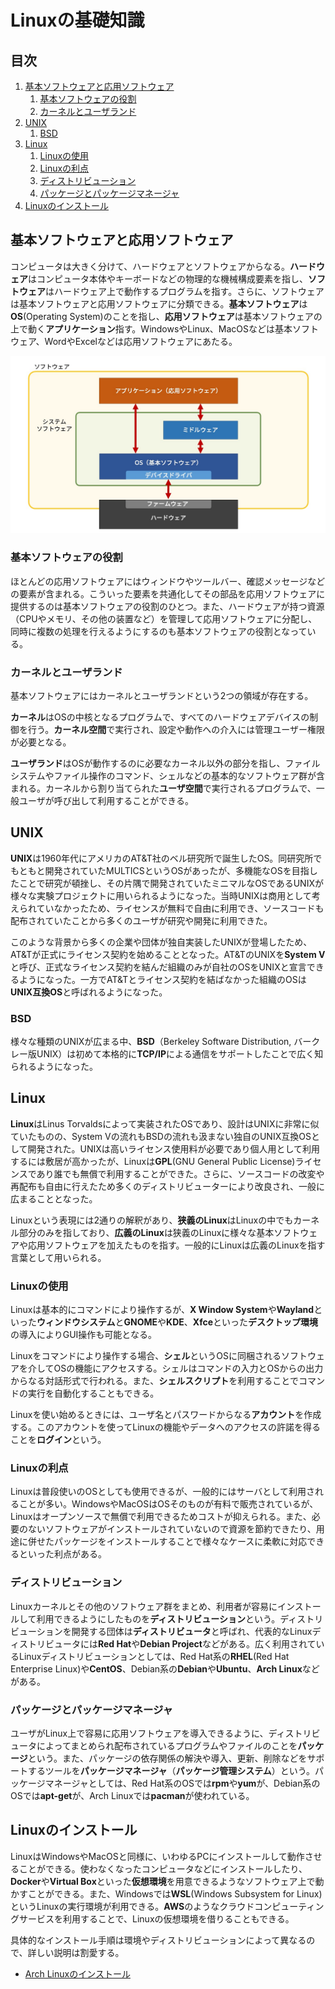 # Linuxの基礎知識


## 目次

1. [基本ソフトウェアと応用ソフトウェア](#基本ソフトウェアと応用ソフトウェア)
	1. [基本ソフトウェアの役割](#基本ソフトウェアの役割)
	1. [カーネルとユーザランド](#カーネルとユーザランド)
1. [UNIX](#unix)
	1. [BSD](#bsd)
1. [Linux](#linux)
	1. [Linuxの使用](#linuxの使用)
	1. [Linuxの利点](#linuxの利点)
	1. [ディストリビューション](#ディストリビューション)
	1. [パッケージとパッケージマネージャ](#パッケージとパッケージマネージャ)
1. [Linuxのインストール](#linuxのインストール)


## 基本ソフトウェアと応用ソフトウェア

コンピュータは大きく分けて、ハードウェアとソフトウェアからなる。**ハードウェア**はコンピュータ本体やキーボードなどの物理的な機械構成要素を指し、**ソフトウェア**はハードウェア上で動作するプログラムを指す。さらに、ソフトウェアは基本ソフトウェアと応用ソフトウェアに分類できる。**基本ソフトウェア**は**OS**(Operating System)のことを指し、**応用ソフトウェア**は基本ソフトウェアの上で動く**アプリケーション**指す。WindowsやLinux、MacOSなどは基本ソフトウェア、WordやExcelなどは応用ソフトウェアにあたる。

![コンピュータシステム](../images/computer_system.jpg)

### 基本ソフトウェアの役割

ほとんどの応用ソフトウェアにはウィンドウやツールバー、確認メッセージなどの要素が含まれる。こういった要素を共通化してその部品を応用ソフトウェアに提供するのは基本ソフトウェアの役割のひとつ。また、ハードウェアが持つ資源（CPUやメモリ、その他の装置など）を管理して応用ソフトウェアに分配し、同時に複数の処理を行えるようにするのも基本ソフトウェアの役割となっている。

### カーネルとユーザランド

基本ソフトウェアにはカーネルとユーザランドという2つの領域が存在する。

**カーネル**はOSの中核となるプログラムで、すべてのハードウェアデバイスの制御を行う。**カーネル空間**で実行され、設定や動作への介入には管理ユーザー権限が必要となる。

**ユーザランド**はOSが動作するのに必要なカーネル以外の部分を指し、ファイルシステムやファイル操作のコマンド、シェルなどの基本的なソフトウェア群が含まれる。カーネルから割り当てられた**ユーザ空間**で実行されるプログラムで、一般ユーザが呼び出して利用することができる。


## UNIX

**UNIX**は1960年代にアメリカのAT&T社のベル研究所で誕生したOS。同研究所でもともと開発されていたMULTICSというOSがあったが、多機能なOSを目指したことで研究が頓挫し、その片隅で開発されていたミニマルなOSであるUNIXが様々な実験プロジェクトに用いられるようになった。当時UNIXは商用として考えられていなかったため、ライセンスが無料で自由に利用でき、ソースコードも配布されていたことから多くのユーザが研究や開発に利用できた。

このような背景から多くの企業や団体が独自実装したUNIXが登場したため、AT&Tが正式にライセンス契約を始めることとなった。AT&TのUNIXを**System V**と呼び、正式なライセンス契約を結んだ組織のみが自社のOSをUNIXと宣言できるようになった。一方でAT&Tとライセンス契約を結ばなかった組織のOSは**UNIX互換OS**と呼ばれるようになった。

### BSD

様々な種類のUNIXが広まる中、**BSD**（Berkeley Software Distribution, バークレー版UNIX）は初めて本格的に**TCP/IP**による通信をサポートしたことで広く知られるようになった。


## Linux

**Linux**はLinus Torvaldsによって実装されたOSであり、設計はUNIXに非常に似ていたものの、System Vの流れもBSDの流れも汲まない独自のUNIX互換OSとして開発された。UNIXは高いライセンス使用料が必要であり個人用として利用するには敷居が高かったが、Linuxは**GPL**(GNU General Public License)ライセンスであり誰でも無償で利用することができた。さらに、ソースコードの改変や再配布も自由に行えたため多くのディストリビューターにより改良され、一般に広まることとなった。

Linuxという表現には2通りの解釈があり、**狭義のLinux**はLinuxの中でもカーネル部分のみを指しており、**広義のLinux**は狭義のLinuxに様々な基本ソフトウェアや応用ソフトウェアを加えたものを指す。一般的にLinuxは広義のLinuxを指す言葉として用いられる。

### Linuxの使用

Linuxは基本的にコマンドにより操作するが、**X Window System**や**Wayland**といった**ウィンドウシステム**と**GNOME**や**KDE**、**Xfce**といった**デスクトップ環境**の導入によりGUI操作も可能となる。

Linuxをコマンドにより操作する場合、**シェル**というOSに同梱されるソフトウェアを介してOSの機能にアクセスする。シェルはコマンドの入力とOSからの出力からなる対話形式で行われる。また、**シェルスクリプト**を利用することでコマンドの実行を自動化することもできる。

Linuxを使い始めるときには、ユーザ名とパスワードからなる**アカウント**を作成する。このアカウントを使ってLinuxの機能やデータへのアクセスの許諾を得ることを**ログイン**という。

### Linuxの利点

Linuxは普段使いのOSとしても使用できるが、一般的にはサーバとして利用されることが多い。WindowsやMacOSはOSそのものが有料で販売されているが、Linuxはオープンソースで無償で利用できるためコストが抑えられる。また、必要のないソフトウェアがインストールされていないので資源を節約できたり、用途に併せたパッケージをインストールすることで様々なケースに柔軟に対応できるといった利点がある。

### ディストリビューション

Linuxカーネルとその他のソフトウェア群をまとめ、利用者が容易にインストールして利用できるようにしたものを**ディストリビューション**という。ディストリビューションを開発する団体は**ディストリビュータ**と呼ばれ、代表的なLinuxディストリビュータには**Red Hat**や**Debian Project**などがある。広く利用されているLinuxディストリビューションとしては、Red Hat系の**RHEL**(Red Hat Enterprise Linux)や**CentOS**、Debian系の**Debian**や**Ubuntu**、**Arch Linux**などがある。

### パッケージとパッケージマネージャ

ユーザがLinux上で容易に応用ソフトウェアを導入できるように、ディストリビュータによってまとめられ配布されているプログラムやファイルのことを**パッケージ**という。また、パッケージの依存関係の解決や導入、更新、削除などをサポートするツールを**パッケージマネージャ**（**パッケージ管理システム**）という。パッケージマネージャとしては、Red Hat系のOSでは**rpm**や**yum**が、Debian系のOSでは**apt-get**が、Arch Linuxでは**pacman**が使われている。


## Linuxのインストール

LinuxはWindowsやMacOSと同様に、いわゆるPCにインストールして動作させることができる。使わなくなったコンピュータなどにインストールしたり、**Docker**や**Virtual Box**といった**仮想環境**を用意できるようなソフトウェア上で動かすことができる。また、Windowsでは**WSL**(Windows Subsystem for Linux)というLinuxの実行環境が利用できる。**AWS**のようなクラウドコンピューティングサービスを利用することで、Linuxの仮想環境を借りることもできる。

具体的なインストール手順は環境やディストリビューションによって異なるので、詳しい説明は割愛する。

- [Arch Linuxのインストール](../topics/install_arch_linux.ja.md)
